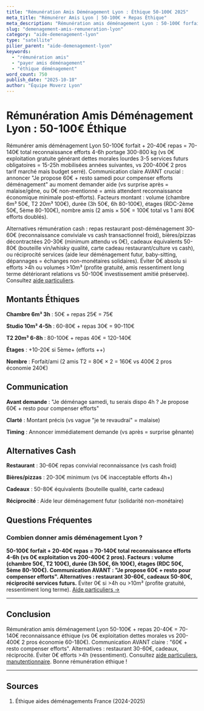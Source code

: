 ```yaml
---
title: "Rémunération Amis Déménagement Lyon : Éthique 50-100€ 2025"
meta_title: "Rémunérer Amis Lyon | 50-100€ + Repas Éthique"
meta_description: "Rémunération amis déménagement Lyon : 50-100€ forfait + 20-40€ repas = reconnaissance efforts 4-6h vs 0€ exploitation. Éthique, communication."
slug: "demenagement-amis-remuneration-lyon"
category: "aide-demenagement-lyon"
type: "satellite"
pilier_parent: "aide-demenagement-lyon"
keywords:
  - "rémunération amis"
  - "payer amis déménagement"
  - "éthique déménagement"
word_count: 750
publish_date: "2025-10-18"
author: "Équipe Moverz Lyon"
---
```


# Rémunération Amis Déménagement Lyon : 50-100€ Éthique

Rémunérer amis déménagement Lyon 50-100€ forfait + 20-40€ repas = 70-140€ total reconnaissance efforts 4-6h portage 300-800 kg (vs 0€ exploitation gratuite générant dettes morales lourdes 3-5 services futurs obligatoires = 15-25h mobilisées années suivantes, vs 200-400€ 2 pros tarif marché mais budget serré). Communication claire AVANT crucial : annoncer "Je propose 60€ + resto samedi pour compenser efforts déménagement" au moment demander aide (vs surprise après = malaise/gêne, ou 0€ non-mentionné = amis attendent reconnaissance économique minimale post-efforts). Facteurs montant : volume (chambre 6m³ 50€, T2 20m³ 100€), durée (3h 50€, 6h 80-100€), étages (RDC-2ème 50€, 5ème 80-100€), nombre amis (2 amis × 50€ = 100€ total vs 1 ami 80€ efforts doublés).

Alternatives rémunération cash : repas restaurant post-déménagement 30-60€ (reconnaissance conviviale vs cash transactionnel froid), bières/pizzas décontractées 20-30€ (minimum attendu vs 0€), cadeaux équivalents 50-80€ (bouteille vin/whisky qualité, carte cadeau restaurant/culture vs cash), ou réciprocité services (aide leur déménagement futur, baby-sitting, dépannages = échanges non-monétaires solidaires). Éviter 0€ absolu si efforts >4h ou volumes >10m³ (profite gratuité, amis ressentiment long terme détériorant relations vs 50-100€ investissement amitié préservée). Consultez [aide particuliers](/blog/satellites/aide-demenagement-entre-particuliers-lyon).

## Montants Éthiques

**Chambre 6m³ 3h** : 50€ + repas 25€ = 75€

**Studio 10m³ 4-5h** : 60-80€ + repas 30€ = 90-110€

**T2 20m³ 6-8h** : 80-100€ + repas 40€ = 120-140€

**Étages** : +10-20€ si 5ème+ (efforts ++)

**Nombre** : Forfait/ami (2 amis T2 = 80€ × 2 = 160€ vs 400€ 2 pros économie 240€)

## Communication

**Avant demande** : "Je déménage samedi, tu serais dispo 4h ? Je propose 60€ + resto pour compenser efforts"

**Clarté** : Montant précis (vs vague "je te revaudrai" = malaise)

**Timing** : Annoncer immédiatement demande (vs après = surprise gênante)

## Alternatives Cash

**Restaurant** : 30-60€ repas convivial reconnaissance (vs cash froid)

**Bières/pizzas** : 20-30€ minimum (vs 0€ inacceptable efforts 4h+)

**Cadeaux** : 50-80€ équivalents (bouteille qualité, carte cadeau)

**Réciprocité** : Aide leur déménagement futur (solidarité non-monétaire)

## Questions Fréquentes

### Combien donner amis déménagement Lyon ?

**50-100€ forfait + 20-40€ repas = 70-140€ total reconnaissance efforts 4-6h (vs 0€ exploitation vs 200-400€ 2 pros). Facteurs : volume (chambre 50€, T2 100€), durée (3h 50€, 6h 100€), étages (RDC 50€, 5ème 80-100€). Communication AVANT : "Je propose 60€ + resto pour compenser efforts". Alternatives : restaurant 30-60€, cadeaux 50-80€, réciprocité services futurs.** Éviter 0€ si >4h ou >10m³ (profite gratuité, ressentiment long terme). [Aide particuliers →](/blog/satellites/aide-demenagement-entre-particuliers-lyon)

---

## Conclusion

Rémunération amis déménagement Lyon 50-100€ + repas 20-40€ = 70-140€ reconnaissance éthique (vs 0€ exploitation dettes morales vs 200-400€ 2 pros économie 60-180€). Communication AVANT claire : "60€ + resto compenser efforts". Alternatives : restaurant 30-60€, cadeaux, réciprocité. Éviter 0€ efforts >4h (ressentiment). Consultez [aide particuliers](/blog/satellites/aide-demenagement-entre-particuliers-lyon), [manutentionnaire](/blog/satellites/manutentionnaire-demenagement-lyon). Bonne rémunération éthique !

---

## Sources

1. Éthique aides déménagements France (2024-2025)


